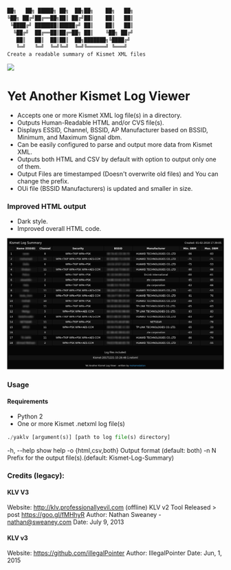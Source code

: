```python
██╗   ██╗ █████╗ ██╗  ██╗██╗    ██╗   ██╗
╚██╗ ██╔╝██╔══██╗██║ ██╔╝██║    ██║   ██║
 ╚████╔╝ ███████║█████╔╝ ██║    ██║   ██║
  ╚██╔╝  ██╔══██║██╔═██╗ ██║    ╚██╗ ██╔╝
   ██║   ██║  ██║██║  ██╗███████╗╚████╔╝
   ╚═╝   ╚═╝  ╚═╝╚═╝  ╚═╝╚══════╝ ╚═══╝
Create a readable summary of Kismet XML files
```
<p align="left">
<img src="https://img.shields.io/badge/Python-2-yellow.svg"></a>
</p>

# Yet Another Kismet Log Viewer
+ Accepts one or more Kismet XML log file(s) in a directory.
+ Outputs Human-Readable HTML and/or CVS file(s).
+ Displays ESSID, Channel, BSSID, AP Manufacturer based on BSSID, Minimum, and Maximum Signal dbm.
+ Can be easily configured to parse and output more data from Kismet XML.
+ Outputs both HTML and CSV by default with option to output only one of them.
+ Output Files are timestamped (Doesn't overwrite old files) and You can change the prefix.
+ OUi file (BSSID Manufacturers) is updated and smaller in size.

### Improved HTML output
+ Dark style.
+ Improved overall HTML code.
<img src="https://github.com/mohamedation/YAKLV/blob/master/yaklv-html.png">

### Usage
#### Requirements
* Python 2
* One or more Kismet .netxml log file(s)

```python
./yaklv [argument(s)] [path to log file(s) directory]
```

-h, --help          show help
-o {html,csv,both}  Output format (default: both)
-n N                Prefix for the output file(s).(default: Kismet-Log-Summary)

### Credits (legacy):
#### KLV V3
Website: http://klv.professionallyevil.com (offline)
KLV v2 Tool Released > post https://goo.gl/fMHhyR
Author:  Nathan Sweaney - nathan@sweaney.com
Date:   July 9, 2013

#### KLV v3
Website: https://github.com/illegalPointer
Author: IllegalPointer
Date: Jun, 1, 2015

